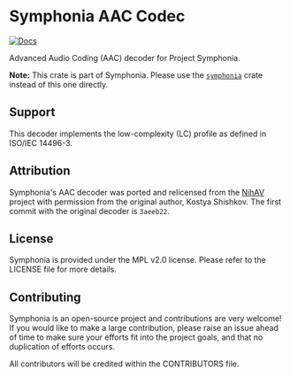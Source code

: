 # Symphonia AAC Codec

[![Docs](https://docs.rs/symphonia-codec-aac/badge.svg)](https://docs.rs/symphonia-codec-aac)

Advanced Audio Coding (AAC) decoder for Project Symphonia.

**Note:** This crate is part of Symphonia. Please use the [`symphonia`](https://crates.io/crates/symphonia) crate instead of this one directly.

## Support

This decoder implements the low-complexity (LC) profile as defined in ISO/IEC 14496-3.

## Attribution

Symphonia's AAC decoder was ported and relicensed from the [NihAV](https://nihav.org/) project with permission from the original author, Kostya Shishkov. The first commit with the original decoder is `3aeeb22`.

## License

Symphonia is provided under the MPL v2.0 license. Please refer to the LICENSE file for more details.

## Contributing

Symphonia is an open-source project and contributions are very welcome! If you would like to make a large contribution, please raise an issue ahead of time to make sure your efforts fit into the project goals, and that no duplication of efforts occurs.

All contributors will be credited within the CONTRIBUTORS file.
